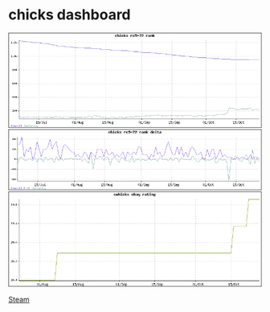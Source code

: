 chicks dashboard
================

![rc5_rank](rank_rc5-72_chicks.png)
![rc5 delta](rank_delta_rc5-72_chicks.png)
![ebay](ebay_cwhicks.png)

 [Steam](Steam.md)
